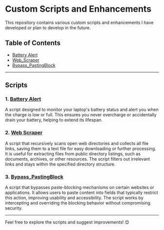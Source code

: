 # Custom Scripts and Enhancements

This repository contains various custom scripts and enhancements I have developed or plan to develop in the future.

## Table of Contents

- [Battery Alert](#1-battery-alert)
- [Web_Scraper](#2-web-scraper)
- [Bypass_PastingBlock](#3-bypass_pastingblock)

---

## Scripts

### 1. [Battery Alert](Battery_Alert)

A script designed to monitor your laptop's battery status and alert you when the charge is low or full. This ensures you never overcharge or accidentally drain your battery, helping to extend its lifespan.

### 2. [Web Scraper](Web_Scraper)

A script that recursively scans open web directories and collects all file links, saving them to a text file for easy downloading or further processing. It is useful for extracting files from public directory listings, such as documents, archives, or other resources. The script filters out irrelevant links and stays within the specified directory structure.

### 3. [Bypass_PastingBlock](Bypass_PastingBlock)

A script that bypasses paste-blocking mechanisms on certain websites or applications. It allows users to paste content into fields that typically restrict this action, improving usability and accessibility. The script works by intercepting and overriding the blocking behavior without compromising security.

---

Feel free to explore the scripts and suggest improvements! 😊
